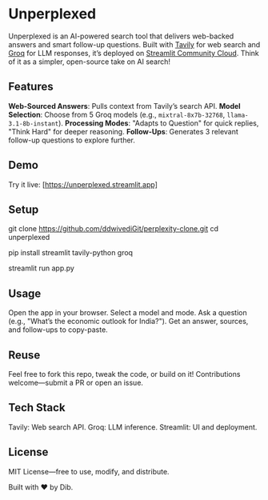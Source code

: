 # Unperplexed

Unperplexed is an AI-powered search tool that delivers web-backed answers and smart follow-up questions. Built with [Tavily](https://tavily.com) for web search and [Groq](https://groq.com) for LLM responses, it’s deployed on [Streamlit Community Cloud](https://streamlit.io/cloud). Think of it as a simpler, open-source take on AI search!

## Features

**Web-Sourced Answers**: Pulls context from Tavily’s search API.
**Model Selection**: Choose from 5 Groq models (e.g., `mixtral-8x7b-32768`, `llama-3.1-8b-instant`).
**Processing Modes**: "Adapts to Question" for quick replies, "Think Hard" for deeper reasoning.
**Follow-Ups**: Generates 3 relevant follow-up questions to explore further.

## Demo

Try it live: [https://unperplexed.streamlit.app]


## Setup

   git clone  https://github.com/ddwivediGit/perplexity-clone.git
   cd unperplexed

   pip install streamlit tavily-python groq

   streamlit run app.py

## Usage
Open the app in your browser.
Select a model and mode.
Ask a question (e.g., "What’s the economic outlook for India?").
Get an answer, sources, and follow-ups to copy-paste.
## Reuse
Feel free to fork this repo, tweak the code, or build on it! Contributions welcome—submit a PR or open an issue.

## Tech Stack
Tavily: Web search API.
Groq: LLM inference.
Streamlit: UI and deployment.

## License
MIT License—free to use, modify, and distribute.

Built with ❤️ by Dib. 